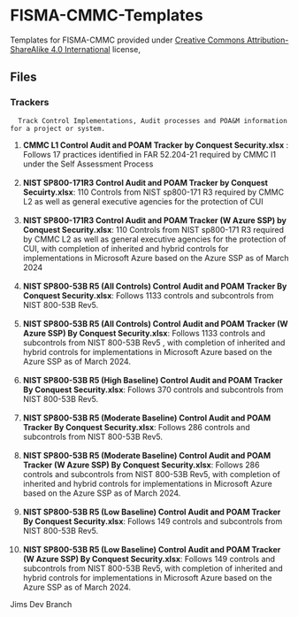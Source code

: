 # FISMA-CMMC-Templates

Templates for FISMA-CMMC provided under [Creative Commons Attribution-ShareAlike 4.0 International](https://creativecommons.org/licenses/by-sa/4.0/?ref=chooser-v1) license,



## Files

  ### Trackers
      Track Control Implementations, Audit processes and POA&M information for a project or system.

<ol>
  <li><b>CMMC L1 Control Audit and POAM Tracker by Conquest Security.xlsx</b> : Follows 17 practices identified in FAR 52.204-21 required by CMMC l1 under the Self Assessment Process</li>
<Br>
  <li><b>NIST SP800-171R3 Control Audit and POAM Tracker by Conquest Secuirty.xlsx</b>: 110 Controls from NIST sp800-171 R3 required by CMMC L2 as well as general executive agencies for the protection of CUI</li>
<br>
  <li><b>NIST SP800-171R3 Control Audit and POAM Tracker (W Azure SSP) by Conquest Security.xlsx</b>: 110 Controls from NIST sp800-171 R3 required by CMMC L2 as well as general executive agencies for the protection of CUI, with completion of inherited and hybrid controls for implementations in Microsoft Azure based on the Azure SSP as of March 2024</li>
  <br>
  <li><b> NIST SP800-53B R5 (All Controls) Control Audit and POAM Tracker By Conquest Security.xlsx</b>: Follows 1133 controls and subcontrols from NIST 800-53B Rev5.
  </li>
  <br>
    <li><b> NIST SP800-53B R5 (All Controls) Control Audit and POAM Tracker (W Azure SSP) By Conquest Security.xlsx</b>: Follows 1133 controls and subcontrols from NIST 800-53B Rev5 , with completion of inherited and hybrid controls for implementations in Microsoft Azure based on the Azure SSP as of March 2024.
  </li>
  <br>
   <li><b> NIST SP800-53B R5 (High Baseline) Control Audit and POAM Tracker By Conquest Security.xlsx</b>: Follows 370 controls and subcontrols from NIST 800-53B Rev5.
  </li>
  <br>
   <li><b> NIST SP800-53B R5 (Moderate Baseline) Control Audit and POAM Tracker By Conquest Security.xlsx</b>: Follows 286 controls and subcontrols from NIST 800-53B Rev5.
  </li>
  <br>
     <li><b> NIST SP800-53B R5 (Moderate Baseline) Control Audit and POAM Tracker (W Azure SSP) By Conquest Security.xlsx</b>: Follows 286 controls and subcontrols from NIST 800-53B Rev5, with completion of inherited and hybrid controls for implementations in Microsoft Azure based on the Azure SSP as of March 2024.
  </li>
  <br>
   <li><b> NIST SP800-53B R5 (Low Baseline) Control Audit and POAM Tracker By Conquest Security.xlsx</b>: Follows 149 controls and subcontrols from NIST 800-53B Rev5.
  </li>
    <br>
   <li><b> NIST SP800-53B R5 (Low Baseline) Control Audit and POAM Tracker (W Azure SSP) By Conquest Security.xlsx</b>: Follows 149 controls and subcontrols from NIST 800-53B Rev5, with completion of inherited and hybrid controls for implementations in Microsoft Azure based on the Azure SSP as of March 2024.
  </li>
</ol>

Jims Dev Branch